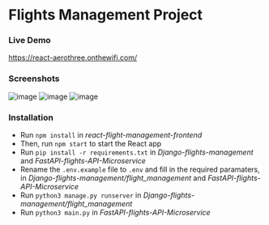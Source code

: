 # Flights Management Project

### Live Demo
https://react-aerothree.onthewifi.com/

### Screenshots
![image](https://github.com/NetanelZeltserman/micro-services-flight-management-project/assets/121944905/2f164b81-6d04-476b-a6a1-4979e2cc8e26)
![image](https://github.com/NetanelZeltserman/micro-services-flight-management-project/assets/121944905/bd6244d9-f1b9-4bf0-85ce-21361cdabde3)
![image](https://github.com/NetanelZeltserman/micro-services-flight-management-project/assets/121944905/7f49eabe-1f11-469d-9977-31357cf53555)

### Installation
* Run `npm install` in _react-flight-management-frontend_
* Then, run `npm start` to start the React app
* Run `pip install -r requirements.txt` in _Django-flights-management_ and _FastAPI-flights-API-Microservice_
* Rename the `.env.example` file to `.env` and fill in the required paramaters, in _Django-flights-management/flight_management_ and _FastAPI-flights-API-Microservice_
* Run `python3 manage.py runserver` in _Django-flights-management/flight_management_
* Run `python3 main.py` in _FastAPI-flights-API-Microservice_
